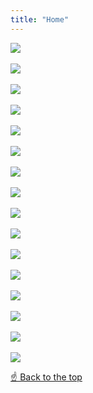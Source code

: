 ```yaml
---
title: "Home"
---
```


<img src="/img/46.jpg" style="max-width: 100%" lazy/>
<br/><br/>
<img src="/img/45.jpg" style="max-width: 100%" lazy/>
<br/><br/>
<img src="/img/40.jpg" style="max-width: 100%" lazy/>
<br/><br/>
<img src="/img/13.jpg" style="max-width: 100%" lazy/>
<br/><br/>
<img src="/img/12.jpg" style="max-width: 100%" lazy/>
<br/><br/>
<img src="/img/11.jpg" style="max-width: 100%" lazy/>
<br/><br/>
<img src="/img/9.jpg" style="max-width: 100%" lazy/>
<br/><br/>
<img src="/img/10.jpg" style="max-width: 100%" lazy/>
<br/><br/>
<img src="/img/8.jpg" style="max-width: 100%" lazy/>
<br/><br/>
<img src="/img/7.jpg" style="max-width: 100%" lazy/>
<br/><br/>
<img src="/img/6.jpg" style="max-width: 100%" lazy/>
<br/><br/>
<img src="/img/5.jpg" style="max-width: 100%" lazy/>
<br/><br/>
<img src="/img/1.jpg" style="max-width: 100%" lazy/>
<br/><br/>
<img src="/img/2.jpg" style="max-width: 100%" lazy/>
<br/><br/>
<img src="/img/3.jpg" style="max-width: 100%" lazy/>
<br/><br/>
<img src="/img/4.jpg" style="max-width: 100%" lazy/>

<a href="#top">☝️ Back to the top</a>
